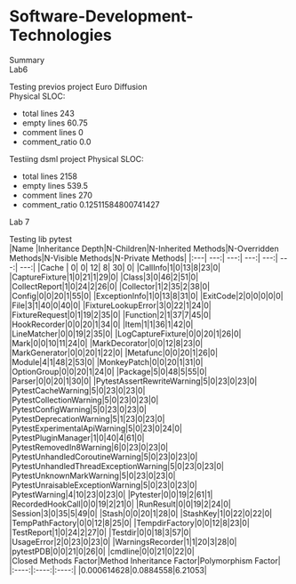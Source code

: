 # Software-Development-Technologies

Summary<br>
Lab6<br>

Testing previos project Euro Diffusion<br>
Physical SLOC:<br>
* total lines 243
* empty lines 60.75
* comment lines 0
* comment_ratio 0.0

Testiing dsml project
Physical SLOC:
* total lines 2158
* empty lines 539.5
* comment lines 270
* comment_ratio 0.12511584800741427


Lab 7<br>

Testing lib pytest<br>
|Name  |Inheritance Depth|N-Children|N-Inherited Methods|N-Overridden Methods|N-Visible Methods|N-Private Methods|
|:---|             ---:|      ---:|               ---:|                ---:|             ---:|             ---:|
|Cache |                0|         0|                 12|                   8|               30|                0|
|CallInfo|1|0|13|8|23|0|
|CaptureFixture|1|0|21|1|29|0|
|Class|3|0|46|2|51|0|
|CollectReport|1|0|24|2|26|0|
|Collector|1|2|35|2|38|0|
|Config|0|0|20|1|55|0|
|ExceptionInfo|1|0|13|8|31|0|
|ExitCode|2|0|0|0|0|0|
|File|3|1|40|0|40|0|
|FixtureLookupError|3|0|22|1|24|0|
|FixtureRequest|0|1|19|2|35|0|
|Function|2|1|37|7|45|0|
|HookRecorder|0|0|20|1|34|0|
|Item|1|1|36|1|42|0|
|LineMatcher|0|0|19|2|35|0|
|LogCaptureFixture|0|0|20|1|26|0|
|Mark|0|0|10|11|24|0|
|MarkDecorator|0|0|12|8|23|0|
|MarkGenerator|0|0|20|1|22|0|
|Metafunc|0|0|20|1|26|0|
|Module|4|1|48|2|53|0|
|MonkeyPatch|0|0|20|1|31|0|
|OptionGroup|0|0|20|1|24|0|
|Package|5|0|48|5|55|0|
|Parser|0|0|20|1|30|0|
|PytestAssertRewriteWarning|5|0|23|0|23|0|
|PytestCacheWarning|5|0|23|0|23|0|
|PytestCollectionWarning|5|0|23|0|23|0|
|PytestConfigWarning|5|0|23|0|23|0|
|PytestDeprecationWarning|5|1|23|0|23|0|
|PytestExperimentalApiWarning|5|0|23|0|24|0|
|PytestPluginManager|1|0|40|4|61|0|
|PytestRemovedIn8Warning|6|0|23|0|23|0|
|PytestUnhandledCoroutineWarning|5|0|23|0|23|0|
|PytestUnhandledThreadExceptionWarning|5|0|23|0|23|0|
|PytestUnknownMarkWarning|5|0|23|0|23|0|
|PytestUnraisableExceptionWarning|5|0|23|0|23|0|
|PytestWarning|4|10|23|0|23|0|
|Pytester|0|0|19|2|61|1|
|RecordedHookCall|0|0|19|2|21|0|
|RunResult|0|0|19|2|24|0|
|Session|3|0|35|5|49|0|
|Stash|0|0|20|1|28|0|
|StashKey|1|0|22|0|22|0|
|TempPathFactory|0|0|12|8|25|0|
|TempdirFactory|0|0|12|8|23|0|
|TestReport|1|0|24|2|27|0|
|Testdir|0|0|18|3|57|0|
|UsageError|2|0|23|0|23|0|
|WarningsRecorder|1|1|20|3|28|0|
|pytestPDB|0|0|21|0|26|0|
|cmdline|0|0|21|0|22|0|
<br>
|Closed Methods Factor|Method Inheritance Factor|Polymorphism Factor|
|:----:|:----:|:----:|
|0.000614628|0.0884558|6.21053|
